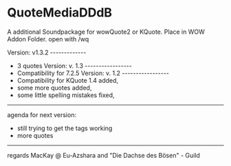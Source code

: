 # QuoteMediaDDdB
A additional Soundpackage for wowQuote2 or KQuote.
Place in WOW Addon Folder. open with /wq 

Version: v1.3.2 -------------
+ 3 quotes
Version: v. 1.3 -----------------
+ Compatibility for 7.2.5
Version: v. 1.2 -----------------
+ Compatibility for KQuote 1.4 added,
+ some more quotes added,
+ some little spelling mistakes fixed,
*****************
agenda for next version:
- still trying to get the tags working
- more quotes
-----------------
regards
MacKay @ Eu-Azshara and "Die Dachse des Bösen" - Guild